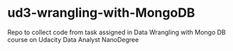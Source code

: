 # ud3-wrangling-with-MongoDB
Repo to collect code from task assigned in Data Wrangling with Mongo DB course on Udacity Data Analyst NanoDegree
